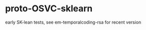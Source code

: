 proto-OSVC-sklearn
==================

early SK-lean tests, see em-temporalcoding-rsa for recent version
